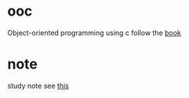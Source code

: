 # ooc
Object-oriented programming  using  c follow the  [book](https://book.douban.com/subject/2237446/)


# note

study note see [this](./doc/README.md)